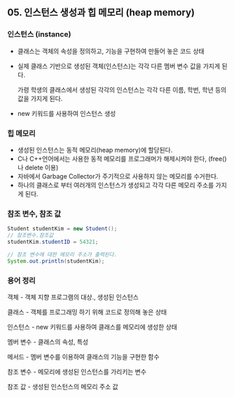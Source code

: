 ## 05. 인스턴스 생성과 힙 메모리 (heap memory)

### 인스턴스 (instance)

- 클래스는 객체의 속성을 정의하고, 기능을 구현하여 만들어 놓은 코드 상태
- 실제 클래스 기반으로 생성된 객체(인스턴스)는 각각 다른 멤버 변수 값을 가지게 된다.
    
    가령 학생의 클래스에서 생성된 각각의 인스턴스는 각각 다른 이름, 학번, 학년 등의 값을 가지게 된다.
    
- new  키워드를 사용하여 인스턴스 생성

### 힙 메모리

- 생성된 인스턴스는 동적 메모리(heap memory)에 할당된다.
- C나 C++언어에서는 사용한 동적 메모리를 프로그래머가 해제시켜야 한다, (free() 나 delete 이용)
- 자바에서  Garbage Collector가 주기적으로 사용하지 않는 메모리를 수거한다.
- 하나의 클래스로 부터 여러개의 인스턴스가 생성되고 각각 다른 메모리 주소를 가지게 된다.

### 참조 변수, 참조 값

```java
Student studentKim = new Student();
// 참조변수.참조값
studentKim.studentID = 54321;

// 참조 변수에 대한 메모리 주소가 출력된다.
System.out.println(studentKim);

```

### 용어 정리

객체 - 객체 지향 프로그램의 대상., 생성된 인스턴스

클래스 - 객체를 프로그래밍 하기 위해 코드로 정의해 놓은 상태

인스턴스 - new 키워드를 사용하여 클래스를 메모리에 생성한 상태

멤버 변수 - 클래스의 속성, 특성

메서드 - 멤버 변수를 이용하여 클래스의 기능을 구현한 함수

참조 변수 - 메모리에 생성된 인스턴스를 가리키는 변수

참조 값 - 생성된 인스턴스의 메모리 주소 값